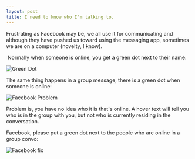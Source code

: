 ```yaml
---
layout: post
title: I need to know who I'm talking to.
---
```


Frustrating as Facebook may be, we all use it for communicating and although they have pushed us toward using the messaging app, sometimes we are on a computer (novelty, I know).

​
Normally when someone is online, you get a green dot next to their name:

<img src="{{ site.baseurl }}/images/001-1-facebook.png" alt="Green Dot" class="sm-img"/>

The same thing happens in a group message, there is a green dot when someone is online:

<img src="{{ site.baseurl }}/images/001-2-facebook.png" alt="Facebook Problem" class="sm-img"/>

Problem is, you have no idea who it is that's online. A hover text will tell you who is in the group with you, but not who is currently residing in the conversation.

Facebook, please put a green dot next to the people who are online in a group convo:

<img src="{{ site.baseurl }}/images/001-3-facebook.png" alt="Facebook fix" class="sm-img"/>
